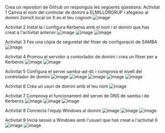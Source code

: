 Crea un repositori de Github on responguis les següents qüestions: 
Activitat 1
Canvia el nom del controlar de domini a ELMILLORGRUP i afegeixo al domini 2smxX.local on X es el teu cognom
![image](https://github.com/user-attachments/assets/4be127e8-bd49-4d57-9a8d-4deda327a3d7)

Activitat 2
Instal·la i configura Kerberos amb el nom i el domini que has creat a l'activitat anterior
![image](https://github.com/user-attachments/assets/1146f098-a37a-4a62-a4fa-43c8ebfa8377)
![image](https://github.com/user-attachments/assets/35f44bc4-4565-4d17-8a5b-ad9d470d885a)
![image](https://github.com/user-attachments/assets/c6933da5-69b9-407a-a74a-055e372f8c2b)

Activitat 3
Fes una còpia de seguretat del fitxer de configuració de SAMBA
![image](https://github.com/user-attachments/assets/47c92253-72ab-48b8-bd61-87cd1b460c10)

Activitat 4
Promou el servidor a contorlador de domini i crea un fitxer per a Kerberos
![image](https://github.com/user-attachments/assets/f38a0fa4-9caa-4f2e-9df7-a27bcd99d616)
![image](https://github.com/user-attachments/assets/305e63eb-08d0-4091-b4dd-bc4f5ada831d)

Activitat 5
Configura el servei samba-ad-dc i comprova el nivell del controlador de domini
![image](https://github.com/user-attachments/assets/a4ea69f1-2ab8-4e1b-8aad-427d57046c63)
![image](https://github.com/user-attachments/assets/ddd60014-fcab-4677-9001-e591bf0e4b2a)
![image](https://github.com/user-attachments/assets/f49f3e58-16dc-4bc8-a2cc-5aded8713238)
![image](https://github.com/user-attachments/assets/e3b446a7-552f-4734-8351-e8775dc4f9f8)
![image](https://github.com/user-attachments/assets/adf941ac-6aa0-4bbc-bd1c-b986fb446ebf)

Activitat 6
Crea un usuri de domini amb el teu nom
![image](https://github.com/user-attachments/assets/4d9ce76f-6fb8-44eb-bae9-546d435b973a)

Activitat 7
Comprova el funcionament del servei de DNS de samba i de Kerberos
![image](https://github.com/user-attachments/assets/87534fd0-6ccf-40b9-87e4-575525442b3a)
![image](https://github.com/user-attachments/assets/0de2cd19-6128-43e8-92a1-6271c08fe5d7)
![image](https://github.com/user-attachments/assets/501ddca0-51dd-44ee-bf52-35be238f766e)

Activitat 8
Connecta l'equip Windows al domini
![image](https://github.com/user-attachments/assets/429837e4-48fb-4e46-8ab9-cfb48575b526)
![image](https://github.com/user-attachments/assets/0c3efa6f-57b8-4bb3-9c7b-5fc21cf6df4e)
![image](https://github.com/user-attachments/assets/72d39d69-e5e2-420d-ac98-db2863a30457)

Activitat 9
Inicia sessió a Windows amb l'usuari que has creat a l'activitat 6
![image](https://github.com/user-attachments/assets/1d2b0d50-89a9-474b-b8d7-34093309a00e)
![image](https://github.com/user-attachments/assets/1aa35715-d9d5-46e2-b2aa-599cef6bec55)
